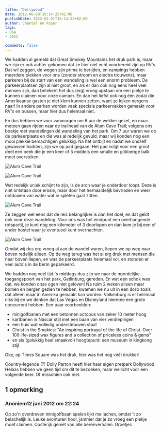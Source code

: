 ```yaml
---
title: "Dollywood"
date: 2012-06-08T16:14:25+02:00
publishDate: 2022-04-01T16:14:25+02:00
author: Chantal en Roger
tags:
- USA
- 2012

comments: false
---
```


We hadden al gemeld dat Great Smokey Mountains het druk park is, maar we zijn er ook achter gekomen dat ze hier niet echt voorbereid zijn op RV's. Dat wil zeggen, de wegen zijn prima te berijden, en campings hebben meerdere plekken voor ons (zonder stroom en electra trouwens), maar parkeren bij de start van een wandeling is wel een enorm probleem. De parkeerplaatsen zijn al niet groot, en als er dan ook nog eens heel veel mensen zijn, dan betekent het dus (erg) vroeg opstaan om een plekje te kunnen claimen voor onze camper. En dan het liefst ook nog één zodat die Amerikaanse gasten je niet klem kunnen zetten, want ze kijken nergens naar! In andere parken worden vaak speciale parkeervakken gemaakt voor RV's en bussen, maar hier dus helemaal niet.

En dus hebben we voor vanmorgen om 6 uur de wekker gezet, en maar meteen gaan rijden naar de trailhead van de Alum Cave Trail; volgens ons boekje met wandelingen dé wandeling van het park. Om 7 uur waren we op de parkeerplaats en die was al redelijk gevuld, maar wij konden nog een mooi plekkie bemachtigen gelukkig. Na het ontbijt en nadat we onszelf gewassen hadden, zijn we op pad gegaan. Het pad volgt voor een groot deel een beek die je een keer of 5 middels een smalle en glibberige balk moet oversteken.

![Alum Cave Trail](./images/IMG_0659.JPG)

![Alum Cave Trail](./images/IMG_0665.JPG)

Wat redelijk uniek schijnt te zijn, is de arch waar je onderdoor loopt. Deze is niet ontstaan door erosie, maar door het herhaaldelijk bevriezen en weer ontdooien van water wat in spleten gaat zitten.

![Alum Cave Trail](./images/IMG_0671.JPG)

Ze zeggen wel eens dat de reis belangrijker is dan het doel, en dat geldt ook voor deze wandeling. Voor ons was het eindpunt een overhangende rotspartij, je kunt nog een kilometer of 3 doorlopen en dan kom je bij een of ander hostel waar je eventueel kunt overnachten.

![Alum Cave Trail](./images/IMG_0672.JPG)

Omdat wij dus erg vroeg al aan de wandel waren, liepen we op weg naar boven redelijk alleen. Op de weg terug was het al erg druk met mensen die naar boven liepen, en was de parkeerplaats helemaal vol, en stonden er veel auto's in de berm geparkeerd.

We hadden nog veel tijd 's middags dus zijn we naar de noordelijke toegangspoort van het park, Gatlinburg, gereden. En wat een schok was dat, we konden onze ogen niet geloven! Na ruim 2 weken alleen maar bomen en bergen gezien te hebben, kwamen we nu uit in een dorp zoals dat alleen maar in Amerika gemaakt kan worden. Valkenburg is er helemaal niks bij en we denken dat Las Vegas en Disneyland hiermee een grote concurrent hebben. Een paar voorbeelden:

- minigolfbanen met een betonnen octopus van zeker 10 meter hoog
- kartbanen in Nascar stijl met een baan van vier verdiepingen
- een huis wat volledig ondersteboven staat
- Christ in the Smokies: "An inspiring portrayal of the life of Christ. Over 100 life-sized wax figures and a collection of priceless coins & gems"
- en als (gelukkig heel smaakvol) hoogtepunt: een museum in kingkong stijl

Oke, op Times Square was het druk, hier was het nog véél drukker!

Country-legende (?) Dolly Parton heeft hier haar eigen pretpark Dollywood. Helaas hebben we geen tijd om dit te bezoeken, maar wellicht voor een volgende keer. Of misschien ook niet.

## 1 opmerking

### Anoniem12 juni 2012 om 22:24

Op zo'n overdreven minigolfbaan spelen lijkt me lachen, omdat 't zo belachelijk is. Leuke avonturen hoor, jammer dat je zo vroeg een plekje moet claimen. Oosterijk geniet van alle berenverhalen.
Groetjes
